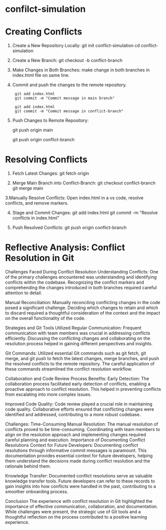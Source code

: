 # confilct-simulation

# Creating Conflicts
1. Create a New Repository Locally:
    git init conflict-simulation
    cd conflict-simulation

2. Create a New Branch:
    git checkout -b conflict-branch

3. Make Changes in Both Branches:
    make change in both branches in index.html file on same line.

4. Commit and push the changes to the remote repository.
    <!-- In main branch -->
        git add index.html
        git commit -m "Commit message in main branch"
    
    <!-- In conflict branch -->
        git add index.html
        git commit -m "Commit message in conflict-branch"

5. Push Changes to Remote Repository:
    <!-- In Main Branch -->
    git push origin main

    <!-- In conflict-branch -->
    git push origin conflict-branch

# Resolving Conflicts
1. Fetch Latest Changes:
    git fetch origin

2. Merge Main Branch into Conflict-Branch:
    git checkout conflict-branch
    git merge main

3.Manually Resolve Conflicts:
Open index.html in a vs code, resolve conflicts, and remove markers.

4. Stage and Commit Changes:
    git add index.html
    git commit -m "Resolve conflicts in index.html"

5. Push Resolved Conflicts:
    git push origin conflict-branch



# Reflective Analysis: Conflict Resolution in Git

Challenges Faced During Conflict Resolution
Understanding Conflicts:
One of the primary challenges encountered was understanding and identifying conflicts within the codebase. Recognizing the conflict markers and comprehending the changes introduced in both branches required careful attention to detail.

Manual Reconciliation:
Manually reconciling conflicting changes in the code posed a significant challenge. Deciding which changes to retain and which to discard required a thoughtful consideration of the context and the impact on the overall functionality of the code.

Strategies and Git Tools Utilized
Regular Communication:
Frequent communication with team members was crucial in addressing conflicts efficiently. Discussing the conflicting changes and collaborating on the resolution process helped in gaining different perspectives and insights.

Git Commands:
Utilized essential Git commands such as git fetch, git merge, and git push to fetch the latest changes, merge branches, and push the resolved conflicts to the remote repository. The careful application of these commands streamlined the conflict resolution workflow.

Collaboration and Code Review Process
Benefits:
Early Detection:
The collaboration process facilitated early detection of conflicts, enabling a proactive approach to conflict resolution. This helped in preventing conflicts from escalating into more complex issues.

Improved Code Quality:
Code review played a crucial role in maintaining code quality. Collaborative efforts ensured that conflicting changes were identified and addressed, contributing to a more robust codebase.

Challenges:
Time-Consuming Manual Resolution:
The manual resolution of conflicts proved to be time-consuming. Coordinating with team members to align on the resolution approach and implementing changes required careful planning and execution.
Importance of Documenting Conflict Resolutions
Context for Future Developers:
Documenting conflict resolutions through informative commit messages is paramount. This documentation provides essential context for future developers, helping them understand the decisions made during conflict resolution and the rationale behind them.

Knowledge Transfer:
Documented conflict resolutions serve as valuable knowledge transfer tools. Future developers can refer to these records to gain insights into how conflicts were handled in the past, contributing to a smoother onboarding process.

Conclusion
The experience with conflict resolution in Git highlighted the importance of effective communication, collaboration, and documentation. While challenges were present, the strategic use of Git tools and a thoughtful reflection on the process contributed to a positive learning experience.

